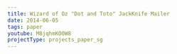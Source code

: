 ```yaml
---
title: Wizard of Oz "Dot and Toto" JackKnife Mailer
date: 2014-06-05
tags: paper
youtube: M8jqhmKO0W8
projectType: projects_paper_sg
---
```

